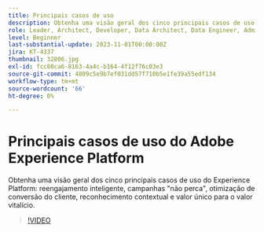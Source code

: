 ```yaml
---
title: Principais casos de uso
description: Obtenha uma visão geral dos cinco principais casos de uso do Experience Platform&mdash;Reengajamento inteligente, Não perca campanhas, Otimização de conversão do cliente, Reconhecimento contextual e Valor único para o valor da vida útil.
role: Leader, Architect, Developer, Data Architect, Data Engineer, Admin, User
level: Beginner
last-substantial-update: 2023-11-01T00:00:00Z
jira: KT-4337
thumbnail: 32806.jpg
exl-id: fcc80ca6-8163-4a4c-b164-4f12f76c03e3
source-git-commit: 4809c5e9b7ef031dd57f710b5e1fe39a55edf134
workflow-type: tm+mt
source-wordcount: '66'
ht-degree: 0%

---
```


# Principais casos de uso do Adobe Experience Platform

Obtenha uma visão geral dos cinco principais casos de uso do Experience Platform: reengajamento inteligente, campanhas &quot;não perca&quot;, otimização de conversão do cliente, reconhecimento contextual e valor único para o valor vitalício.

>[!VIDEO](https://video.tv.adobe.com/v/32806?learn=on)

